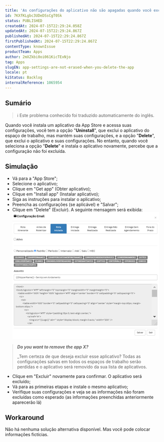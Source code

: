 ```yaml
---
title: 'As configurações do aplicativo não são apagadas quando você exclui o aplicativo'
id: 7KXfKLgbc3UDeDSsCgT0Sk
status: PUBLISHED
createdAt: 2024-07-15T22:29:24.058Z
updatedAt: 2024-07-15T22:29:24.867Z
publishedAt: 2024-07-15T22:29:24.867Z
firstPublishedAt: 2024-07-15T22:29:24.867Z
contentType: knownIssue
productTeam: Apps
author: 2mXZkbi0oi061KicTExNjo
tag: Apps
slugEN: app-settings-are-not-erased-when-you-delete-the-app
locale: pt
kiStatus: Backlog
internalReference: 1065954
---
```


## Sumário

>ℹ️ Este problema conhecido foi traduzido automaticamente do inglês.


Quando você instala um aplicativo da App Store e acessa suas configurações, você tem a opção "**Uninstall**", que exclui o aplicativo do espaço de trabalho, mas mantém suas configurações, e a opção "**Delete**", que exclui o aplicativo e suas configurações.
No entanto, quando você seleciona a opção "**Delete**" e instala o aplicativo novamente, percebe que a configuração não foi excluída.

## Simulação



- Vá para a "App Store";
- Selecione o aplicativo;
- Clique em "Get app" (Obter aplicativo);
- Clique em "Install app" (Instalar aplicativo);
- Siga as instruções para instalar o aplicativo;
- Preencha as configurações (se aplicável) e "Salvar";
- Clique em "Delete" (Excluir). A seguinte mensagem será exibida:
 ![](https://raw.githubusercontent.com/vtexdocs/help-center-content/refs/heads/main/_1.png)

> _**Do you want to remove the app X?**_
>
> _Tem certeza de que deseja excluir esse aplicativo? Todas as configurações salvas em todos os espaços de trabalho serão perdidas e o aplicativo será removido da sua lista de aplicativos.

- Clique em "Excluir" novamente para confirmar. O aplicativo será excluído;
- Vá para as primeiras etapas e instale o mesmo aplicativo;
- Verifique suas configurações e veja se as informações não foram excluídas como esperado (as informações preenchidas anteriormente aparecerão lá)

## Workaround


Não há nenhuma solução alternativa disponível. Mas você pode colocar informações fictícias.






